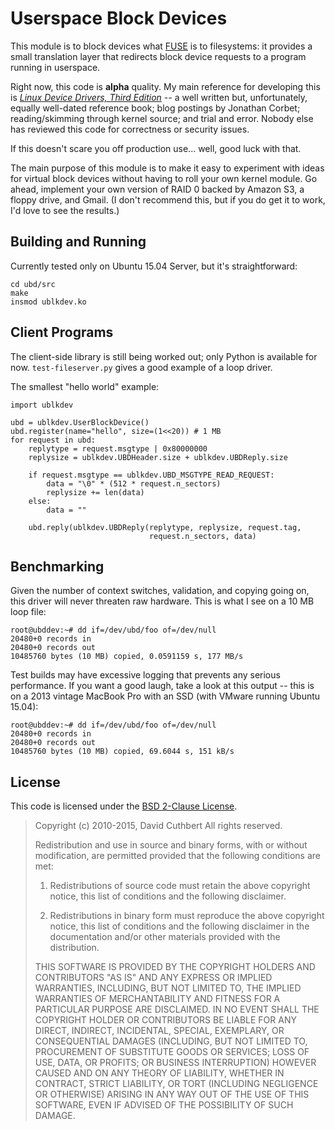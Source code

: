 # Userspace Block Devices

This module is to block devices what [FUSE](http://fuse.sourceforge.net/) is
to filesystems: it provides a small translation layer that redirects block
device requests to a program running in userspace.

Right now, this code is **alpha** quality.  My main reference for developing this
is [*Linux Device Drivers, Third Edition*](https://lwn.net/Kernel/LDD3/) --
a well written but, unfortunately, equally well-dated reference book; blog
postings by Jonathan Corbet; reading/skimming through kernel source; and
trial and error.  Nobody else has reviewed this code for correctness or
security issues.

If this doesn't scare you off production use... well, good luck with that.

The main purpose of this module is to make it easy to experiment with ideas
for virtual block devices without having to roll your own kernel module.
Go ahead, implement your own version of RAID 0 backed by Amazon S3, a floppy
drive, and Gmail.  (I don't recommend this, but if you do get it to work,
I'd love to see the results.)


## Building and Running

Currently tested only on Ubuntu 15.04 Server, but it's straightforward:

```
cd ubd/src
make
insmod ublkdev.ko
```


## Client Programs

The client-side library is still being worked out; only Python is available
for now.  `test-fileserver.py` gives a good example of a loop driver.

The smallest "hello world" example:

```
import ublkdev

ubd = ublkdev.UserBlockDevice()
ubd.register(name="hello", size=(1<<20)) # 1 MB
for request in ubd:
    replytype = request.msgtype | 0x80000000
    replysize = ublkdev.UBDHeader.size + ublkdev.UBDReply.size

    if request.msgtype == ublkdev.UBD_MSGTYPE_READ_REQUEST:
        data = "\0" * (512 * request.n_sectors)
        replysize += len(data)
    else:
        data = ""

    ubd.reply(ublkdev.UBDReply(replytype, replysize, request.tag,
                               request.n_sectors, data)
```


## Benchmarking

Given the number of context switches, validation, and copying going on, this driver will
never threaten raw hardware.  This is what I see on a 10 MB loop file:
```
root@ubddev:~# dd if=/dev/ubd/foo of=/dev/null
20480+0 records in
20480+0 records out
10485760 bytes (10 MB) copied, 0.0591159 s, 177 MB/s
```

Test builds may have excessive logging that prevents any serious performance.  If you
want a good laugh, take a look at this output -- this is on a 2013 vintage
MacBook Pro with an SSD (with VMware running Ubuntu 15.04):

```
root@ubddev:~# dd if=/dev/ubd/foo of=/dev/null
20480+0 records in
20480+0 records out
10485760 bytes (10 MB) copied, 69.6044 s, 151 kB/s
```

## License

This code is licensed under the [BSD 2-Clause
License](http://opensource.org/licenses/BSD-2-Clause).

> Copyright (c) 2010-2015, David Cuthbert
> All rights reserved.
>
> Redistribution and use in source and binary forms, with or without
> modification, are permitted provided that the following conditions are
> met:
>
> 1. Redistributions of source code must retain the above copyright
> notice, this list of conditions and the following disclaimer.
>
> 2. Redistributions in binary form must reproduce the above copyright
> notice, this list of conditions and the following disclaimer in the
> documentation and/or other materials provided with the distribution.
> 
> THIS SOFTWARE IS PROVIDED BY THE COPYRIGHT HOLDERS AND CONTRIBUTORS
> "AS IS" AND ANY EXPRESS OR IMPLIED WARRANTIES, INCLUDING, BUT NOT
> LIMITED TO, THE IMPLIED WARRANTIES OF MERCHANTABILITY AND FITNESS FOR
> A PARTICULAR PURPOSE ARE DISCLAIMED. IN NO EVENT SHALL THE COPYRIGHT
> HOLDER OR CONTRIBUTORS BE LIABLE FOR ANY DIRECT, INDIRECT, INCIDENTAL,
> SPECIAL, EXEMPLARY, OR CONSEQUENTIAL DAMAGES (INCLUDING, BUT NOT
> LIMITED TO, PROCUREMENT OF SUBSTITUTE GOODS OR SERVICES; LOSS OF USE,
> DATA, OR PROFITS; OR BUSINESS INTERRUPTION) HOWEVER CAUSED AND ON ANY
> THEORY OF LIABILITY, WHETHER IN CONTRACT, STRICT LIABILITY, OR TORT
> (INCLUDING NEGLIGENCE OR OTHERWISE) ARISING IN ANY WAY OUT OF THE USE
> OF THIS SOFTWARE, EVEN IF ADVISED OF THE POSSIBILITY OF SUCH DAMAGE.
